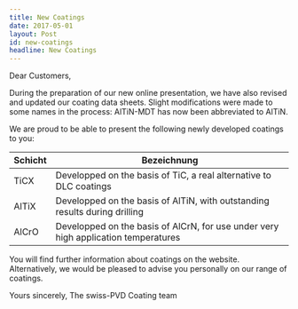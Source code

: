 ```yaml
---
title: New Coatings
date: 2017-05-01
layout: Post
id: new-coatings
headline: New Coatings
---
```

Dear Customers,

During the preparation of our new online presentation, we have also revised and updated our coating data sheets. Slight modifications were made to some names in the process: AlTiN-MDT has now been abbreviated to AlTiN.

We are proud to be able to present the following newly developed coatings to you:

| Schicht | Bezeichnung |
| ------- | ----------- |
| TiCX    | Developped on the basis of TiC, a real alternative to DLC coatings |
| AlTiX   | Developped on the basis of AlTiN, with outstanding results during drilling |
| AlCrO   | Developped on the basis of AlCrN, for use under very high application temperatures |

You will find further information about coatings on the website. Alternatively, we would  be pleased to advise you personally on our range of coatings.

Yours sincerely,
The swiss-PVD Coating team
